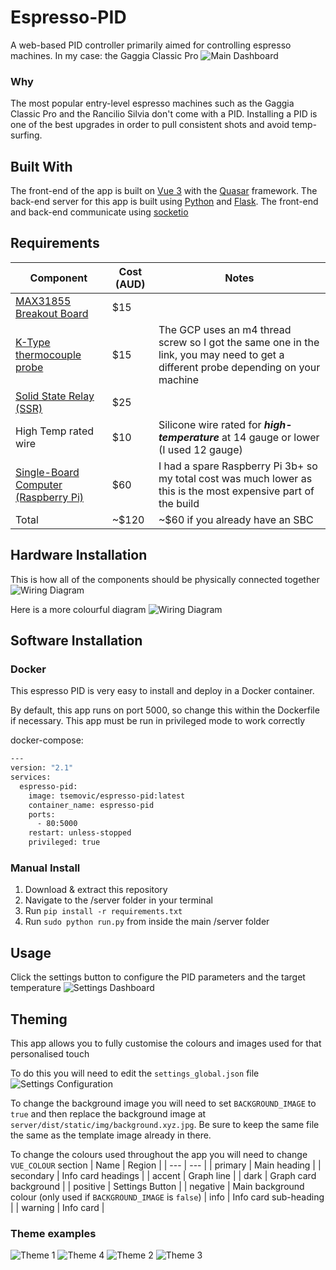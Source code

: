 # Espresso-PID
A web-based PID controller primarily aimed for controlling espresso machines. In my case: the Gaggia Classic Pro
![Main Dashboard](https://github.com/tsemovic/Espresso-PID/blob/main/images/theme5.jpg?raw=true)


### Why 
The most popular entry-level espresso machines such as the Gaggia Classic Pro and the Rancilio Silvia don't come with a PID. Installing a PID is one of the best upgrades in order to pull consistent shots and avoid temp-surfing. 


## Built With
The front-end of the app is built on [Vue 3](https://vuejs.org/guide/introduction.html) with the [Quasar](https://quasar.dev/) framework. The back-end server for this app is built using [Python](https://www.python.org/) and [Flask](https://flask.palletsprojects.com/en/2.1.x/). The front-end and back-end communicate using [socketio](https://socket.io/)


## Requirements
| Component | Cost (AUD) | Notes |
| ------ | ------ | ------ |
| [MAX31855 Breakout Board](https://www.amazon.com.au/JulyCrab-Thermocouple-Temperature-Controller-Interface/dp/B09VPP79QQ/ref=sr_1_14?crid=2XNNMTMY603P1&keywords=max31855&qid=1651638270&refresh=1&sprefix=max3185%2Caps%2C257&sr=8-14) | $15 |
| [K-Type thermocouple probe](https://www.amazon.com.au/uxcell%C2%AE-Thermocouple-Temperature-Sensor-Printer/dp/B07MGJX5N5/ref=sr_1_6?crid=2RKLQZEV7ZHWZ&keywords=k-type+thermocouple+m4&qid=1651638706&sprefix=k-type+thermocouple+m%2Caps%2C263&sr=8-6) | $15 | The GCP uses an m4 thread screw so I got the same one in the link, you may need to get a different probe depending on your machine |
| [Solid State Relay (SSR)](https://www.amazon.com.au/SSR-100DD-Module-Control-Voltage-Industrial/dp/B08F54DX5V/ref=sr_1_1_sspa?crid=1HSW8FYWP52UM&keywords=SSR&qid=1651638725&sprefix=ssr%2Caps%2C266&sr=8-1-spons&psc=1&smid=AILSKCC2Q2KS0&spLa=ZW5jcnlwdGVkUXVhbGlmaWVyPUEzU09QWjJJVzNLWlBCJmVuY3J5cHRlZElkPUEwNDcyNDk3MzY1NE5HU1FPRTBaVyZlbmNyeXB0ZWRBZElkPUExVDhaV0FXTVpKREhRJndpZGdldE5hbWU9c3BfYXRmJmFjdGlvbj1jbGlja1JlZGlyZWN0JmRvTm90TG9nQ2xpY2s9dHJ1ZQ==) | $25 |
| High Temp rated wire | $10 | Silicone wire rated for ***high-temperature*** at 14 gauge or lower (I used 12 gauge) |
| [Single-Board Computer (Raspberry Pi)](https://core-electronics.com.au/raspberry-pi-3-model-b-plus.html) | $60 | I had a spare Raspberry Pi 3b+ so my total cost was much lower as this is the most expensive part of the build |
| Total | ~$120 | ~$60 if you already have an SBC


## Hardware Installation
This is how all of the components should be physically connected together
![Wiring Diagram](https://github.com/tsemovic/Espresso-PID/blob/main/images/wiringDiagramGCP.jpg?raw=true)

Here is a more colourful diagram
![Wiring Diagram](https://github.com/tsemovic/Espresso-PID/blob/main/images/System%20Diagram.jpg?raw=true)


## Software Installation
### Docker
This espresso PID is very easy to install and deploy in a Docker container.

By default, this app runs on port 5000, so change this within the
Dockerfile if necessary. This app must be run in privileged mode to work correctly

docker-compose:
```sh
---
version: "2.1"
services:
  espresso-pid:
    image: tsemovic/espresso-pid:latest
    container_name: espresso-pid
    ports:
      - 80:5000
    restart: unless-stopped
    privileged: true
```

### Manual Install
1. Download & extract this repository
2. Navigate to the /server folder in your terminal
2. Run ```pip install -r requirements.txt```
3. Run ```sudo python run.py``` from inside the main /server folder

## Usage 
Click the settings button to configure the PID parameters and the target temperature
![Settings Dashboard](https://github.com/tsemovic/Espresso-PID/blob/main/images/theme5_settings.jpg?raw=true)

## Theming
This app allows you to fully customise the colours and images used for that personalised touch

To do this you will need to edit the ```settings_global.json``` file
![Settings Configuration](https://github.com/tsemovic/Espresso-PID/blob/main/images/config.jpg?raw=true)

To change the background image you will need to set ```BACKGROUND_IMAGE``` to ```true``` and then replace the background image at ```server/dist/static/img/background.xyz.jpg```. Be sure to keep the same file the same as the template image already in there.

To change the colours used throughout the app you will need to change ```VUE_COLOUR``` section
| Name | Region |
| --- | --- |
| primary | Main heading |
| secondary | Info card headings |
| accent | Graph line |
| dark | Graph card background |
| positive | Settings Button |
| negative | Main background colour (only used if ```BACKGROUND_IMAGE``` is ```false```)
| info | Info card sub-heading |
| warning | Info card |


### Theme examples
![Theme 1](https://github.com/tsemovic/Espresso-PID/blob/main/images/theme1.jpg?raw=true)
![Theme 4](https://github.com/tsemovic/Espresso-PID/blob/main/images/theme4.jpg?raw=true)
![Theme 2](https://github.com/tsemovic/Espresso-PID/blob/main/images/theme2.jpg?raw=true)
![Theme 3](https://github.com/tsemovic/Espresso-PID/blob/main/images/theme6.jpg?raw=true)


[//]: # (These are reference links used in the body of this note and get stripped out when the markdown processor does its job. There is no need to format nicely because it shouldn't be seen. Thanks SO - http://stackoverflow.com/questions/4823468/store-comments-in-markdown-syntax)

   [dill]: <https://github.com/joemccann/dillinger>
   [git-repo-url]: <https://github.com/joemccann/dillinger.git>
   [john gruber]: <http://daringfireball.net>
   [df1]: <http://daringfireball.net/projects/markdown/>
   [markdown-it]: <https://github.com/markdown-it/markdown-it>
   [Ace Editor]: <http://ace.ajax.org>
   [node.js]: <http://nodejs.org>
   [Twitter Bootstrap]: <http://twitter.github.com/bootstrap/>
   [jQuery]: <http://jquery.com>
   [@tjholowaychuk]: <http://twitter.com/tjholowaychuk>
   [express]: <http://expressjs.com>
   [AngularJS]: <http://angularjs.org>
   [Gulp]: <http://gulpjs.com>

   [PlDb]: <https://github.com/joemccann/dillinger/tree/master/plugins/dropbox/README.md>
   [PlGh]: <https://github.com/joemccann/dillinger/tree/master/plugins/github/README.md>
   [PlGd]: <https://github.com/joemccann/dillinger/tree/master/plugins/googledrive/README.md>
   [PlOd]: <https://github.com/joemccann/dillinger/tree/master/plugins/onedrive/README.md>
   [PlMe]: <https://github.com/joemccann/dillinger/tree/master/plugins/medium/README.md>
   [PlGa]: <https://github.com/RahulHP/dillinger/blob/master/plugins/googleanalytics/README.md>
